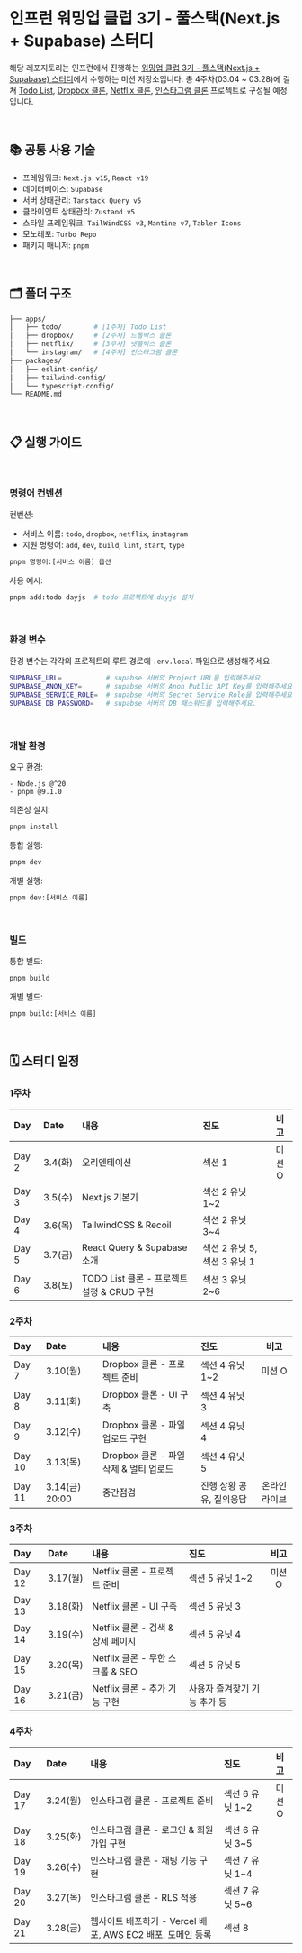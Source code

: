 # 인프런 워밍업 클럽 3기 - 풀스택(Next.js + Supabase) 스터디

해당 레포지토리는 인프런에서 진행하는 [워밍업 클럽 3기 - 풀스택(Next.js + Supabase) 스터디](https://www.inflearn.com/course/offline/warmup-club-3-fs)에서 수행하는 미션 저장소입니다. 총 4주차(03.04 ~ 03.28)에 걸쳐 [Todo List](/apps/todo), [Dropbox 클론](/apps/drop-box), [Netflix 클론](/apps/netflix), [인스타그램 클론](/apps/instagram) 프로젝트로 구성될 예정입니다.

<br />

## 📚 공통 사용 기술

- 프레임워크: `Next.js v15`, `React v19`
- 데이터베이스: `Supabase`
- 서버 상태관리: `Tanstack Query v5`
- 클라이언트 상태관리: `Zustand v5`
- 스타일 프레임워크: `TailWindCSS v3`, `Mantine v7`, `Tabler Icons`
- 모노레포: `Turbo Repo`
- 패키지 매니저: `pnpm`

<br />

## 🗂️ 폴더 구조

```bash
├── apps/
│   ├── todo/        # [1주차] Todo List
│   ├── dropbox/     # [2주차] 드롭박스 클론
│   ├── netflix/     # [3주차] 넷플릭스 클론
│   └── instagram/   # [4주차] 인스타그램 클론
├── packages/
│   ├── eslint-config/
│   ├── tailwind-config/
│   └── typescript-config/
└── README.md
```

<br />

## 📋 실행 가이드

<br />

### 명령어 컨벤션

컨벤션:

- 서비스 이름: `todo`, `dropbox`, `netflix`, `instagram`
- 지원 명령어: `add`, `dev`, `build`, `lint`, `start`, `type`

```bash
pnpm 명령어:[서비스 이름] 옵션
```

사용 예시:

```bash
pnpm add:todo dayjs  # todo 프로젝트에 dayjs 설치
```

<br />

### 환경 변수

환경 변수는 각각의 프로젝트의 루트 경로에 `.env.local` 파일으로 생성해주세요.

```bash
SUPABASE_URL=           # supabse 서버의 Project URL을 입력해주세요.
SUPABASE_ANON_KEY=      # supabse 서버의 Anon Public API Key를 입력해주세요.
SUPABASE_SERVICE_ROLE=  # supabse 서버의 Secret Service Role을 입력해주세요.
SUPABASE_DB_PASSWORD=   # supabse 서버의 DB 패스워드를 입력해주세요.
```

<br />

### 개발 환경

요구 환경:

```text
- Node.js @^20
- pnpm @9.1.0
```

의존성 설치:

```bash
pnpm install
```

통합 실행:

```bash
pnpm dev
```

개별 실행:

```bash
pnpm dev:[서비스 이름]
```

<br />

### 빌드

통합 빌드:

```bash
pnpm build
```

개별 빌드:

```bash
pnpm build:[서비스 이름]
```

<br />

## 🗓️ 스터디 일정

### 1주차

| Day | Date | 내용 | 진도 | 비고 |
| :-- | :-- | :-- | :-- | :-: |
| Day 2 | 3.4(화) | 오리엔테이션 | 섹션 1 | 미션 O |
| Day 3 | 3.5(수) | Next.js 기본기 | 섹션 2 유닛 1\~2 |  |
| Day 4 | 3.6(목) | TailwindCSS & Recoil | 섹션 2 유닛 3\~4 |  |
| Day 5 | 3.7(금) | React Query & Supabase 소개 | 섹션 2 유닛 5, 섹션 3 유닛 1 |  |
| Day 6 | 3.8(토) | TODO List 클론 - 프로젝트 설정 & CRUD 구현 | 섹션 3 유닛 2\~6 |  |

### 2주차

| Day | Date | 내용 | 진도 | 비고 |
| :-- | :-- | :-- | :-- | :-: |
| Day 7 | 3.10(월) | Dropbox 클론 - 프로젝트 준비 | 섹션 4 유닛 1\~2 | 미션 O |
| Day 8 | 3.11(화) | Dropbox 클론 - UI 구축 | 섹션 4 유닛 3 |  |
| Day 9 | 3.12(수) | Dropbox 클론 - 파일 업로드 구현 | 섹션 4 유닛 4 |  |
| Day 10 | 3.13(목) | Dropbox 클론 - 파일 삭제 & 멀티 업로드 | 섹션 4 유닛 5 |  |
| Day 11 | 3.14(금) 20:00 | 중간점검 | 진행 상황 공유, 질의응답 | 온라인 라이브 |

### 3주차

| Day    | Date     | 내용                              | 진도                         |  비고  |
| :----- | :------- | :-------------------------------- | :--------------------------- | :----: |
| Day 12 | 3.17(월) | Netflix 클론 - 프로젝트 준비      | 섹션 5 유닛 1\~2             | 미션 O |
| Day 13 | 3.18(화) | Netflix 클론 - UI 구축            | 섹션 5 유닛 3                |        |
| Day 14 | 3.19(수) | Netflix 클론 - 검색 & 상세 페이지 | 섹션 5 유닛 4                |        |
| Day 15 | 3.20(목) | Netflix 클론 - 무한 스크롤 & SEO  | 섹션 5 유닛 5                |        |
| Day 16 | 3.21(금) | Netflix 클론 - 추가 기능 구현     | 사용자 즐겨찾기 기능 추가 등 |        |

### 4주차

| Day | Date | 내용 | 진도 | 비고 |
| :-- | :-- | :-- | :-- | :-: |
| Day 17 | 3.24(월) | 인스타그램 클론 - 프로젝트 준비 | 섹션 6 유닛 1\~2 | 미션 O |
| Day 18 | 3.25(화) | 인스타그램 클론 - 로그인 & 회원가입 구현 | 섹션 6 유닛 3\~5 |  |
| Day 19 | 3.26(수) | 인스타그램 클론 - 채팅 기능 구현 | 섹션 7 유닛 1\~4 |  |
| Day 20 | 3.27(목) | 인스타그램 클론 - RLS 적용 | 섹션 7 유닛 5\~6 |  |
| Day 21 | 3.28(금) | 웹사이트 배포하기 - Vercel 배포, AWS EC2 배포, 도메인 등록 | 섹션 8 |  |

<br />
